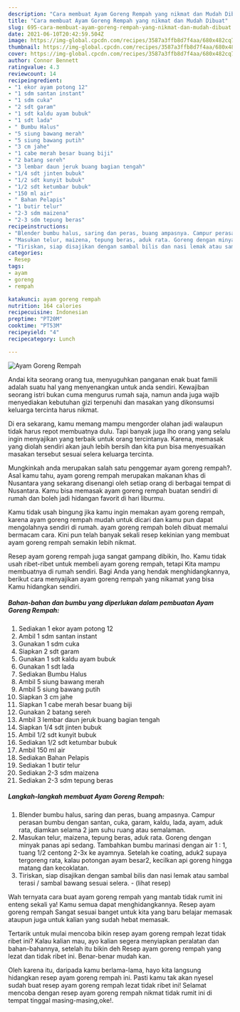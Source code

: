 ```yaml
---
description: "Cara membuat Ayam Goreng Rempah yang nikmat dan Mudah Dibuat"
title: "Cara membuat Ayam Goreng Rempah yang nikmat dan Mudah Dibuat"
slug: 695-cara-membuat-ayam-goreng-rempah-yang-nikmat-dan-mudah-dibuat
date: 2021-06-10T20:42:59.504Z
image: https://img-global.cpcdn.com/recipes/3587a3ffb8d7f4aa/680x482cq70/ayam-goreng-rempah-foto-resep-utama.jpg
thumbnail: https://img-global.cpcdn.com/recipes/3587a3ffb8d7f4aa/680x482cq70/ayam-goreng-rempah-foto-resep-utama.jpg
cover: https://img-global.cpcdn.com/recipes/3587a3ffb8d7f4aa/680x482cq70/ayam-goreng-rempah-foto-resep-utama.jpg
author: Connor Bennett
ratingvalue: 4.3
reviewcount: 14
recipeingredient:
- "1 ekor ayam potong 12"
- "1 sdm santan instant"
- "1 sdm cuka"
- "2 sdt garam"
- "1 sdt kaldu ayam bubuk"
- "1 sdt lada"
- " Bumbu Halus"
- "5 siung bawang merah"
- "5 siung bawang putih"
- "3 cm jahe"
- "1 cabe merah besar buang biji"
- "2 batang sereh"
- "3 lembar daun jeruk buang bagian tengah"
- "1/4 sdt jinten bubuk"
- "1/2 sdt kunyit bubuk"
- "1/2 sdt ketumbar bubuk"
- "150 ml air"
- " Bahan Pelapis"
- "1 butir telur"
- "2-3 sdm maizena"
- "2-3 sdm tepung beras"
recipeinstructions:
- "Blender bumbu halus, saring dan peras, buang ampasnya. Campur perasan bumbu dengan santan, cuka, garam, kaldu, lada, ayam, aduk rata, diamkan selama 2 jam suhu ruang atau semalaman."
- "Masukan telur, maizena, tepung beras, aduk rata. Goreng dengan minyak panas api sedang. Tambahkan bumbu marinasi dengan air 1 : 1, tuang 1/2 centong 2-3x ke ayamnya. Setelah ke coating, aduk2 supaya tergoreng rata, kalau potongan ayam besar2, kecilkan api goreng hingga matang dan kecoklatan."
- "Tiriskan, siap disajikan dengan sambal bilis dan nasi lemak atau sambal terasi / sambal bawang sesuai selera.           (lihat resep)"
categories:
- Resep
tags:
- ayam
- goreng
- rempah

katakunci: ayam goreng rempah 
nutrition: 164 calories
recipecuisine: Indonesian
preptime: "PT20M"
cooktime: "PT53M"
recipeyield: "4"
recipecategory: Lunch

---
```



![Ayam Goreng Rempah](https://img-global.cpcdn.com/recipes/3587a3ffb8d7f4aa/680x482cq70/ayam-goreng-rempah-foto-resep-utama.jpg)

Andai kita seorang orang tua, menyuguhkan panganan enak buat famili adalah suatu hal yang menyenangkan untuk anda sendiri. Kewajiban seorang istri bukan cuma mengurus rumah saja, namun anda juga wajib menyediakan kebutuhan gizi terpenuhi dan masakan yang dikonsumsi keluarga tercinta harus nikmat.

Di era  sekarang, kamu memang mampu mengorder olahan jadi walaupun tidak harus repot membuatnya dulu. Tapi banyak juga lho orang yang selalu ingin menyajikan yang terbaik untuk orang tercintanya. Karena, memasak yang diolah sendiri akan jauh lebih bersih dan kita pun bisa menyesuaikan masakan tersebut sesuai selera keluarga tercinta. 



Mungkinkah anda merupakan salah satu penggemar ayam goreng rempah?. Asal kamu tahu, ayam goreng rempah merupakan makanan khas di Nusantara yang sekarang disenangi oleh setiap orang di berbagai tempat di Nusantara. Kamu bisa memasak ayam goreng rempah buatan sendiri di rumah dan boleh jadi hidangan favorit di hari liburmu.

Kamu tidak usah bingung jika kamu ingin memakan ayam goreng rempah, karena ayam goreng rempah mudah untuk dicari dan kamu pun dapat mengolahnya sendiri di rumah. ayam goreng rempah boleh dibuat memalui bermacam cara. Kini pun telah banyak sekali resep kekinian yang membuat ayam goreng rempah semakin lebih nikmat.

Resep ayam goreng rempah juga sangat gampang dibikin, lho. Kamu tidak usah ribet-ribet untuk membeli ayam goreng rempah, tetapi Kita mampu membuatnya di rumah sendiri. Bagi Anda yang hendak menghidangkannya, berikut cara menyajikan ayam goreng rempah yang nikamat yang bisa Kamu hidangkan sendiri.

<!--inarticleads1-->

##### Bahan-bahan dan bumbu yang diperlukan dalam pembuatan Ayam Goreng Rempah:

1. Sediakan 1 ekor ayam potong 12
1. Ambil 1 sdm santan instant
1. Gunakan 1 sdm cuka
1. Siapkan 2 sdt garam
1. Gunakan 1 sdt kaldu ayam bubuk
1. Gunakan 1 sdt lada
1. Sediakan  Bumbu Halus
1. Ambil 5 siung bawang merah
1. Ambil 5 siung bawang putih
1. Siapkan 3 cm jahe
1. Siapkan 1 cabe merah besar buang biji
1. Gunakan 2 batang sereh
1. Ambil 3 lembar daun jeruk buang bagian tengah
1. Siapkan 1/4 sdt jinten bubuk
1. Ambil 1/2 sdt kunyit bubuk
1. Sediakan 1/2 sdt ketumbar bubuk
1. Ambil 150 ml air
1. Sediakan  Bahan Pelapis
1. Sediakan 1 butir telur
1. Sediakan 2-3 sdm maizena
1. Sediakan 2-3 sdm tepung beras




<!--inarticleads2-->

##### Langkah-langkah membuat Ayam Goreng Rempah:

1. Blender bumbu halus, saring dan peras, buang ampasnya. Campur perasan bumbu dengan santan, cuka, garam, kaldu, lada, ayam, aduk rata, diamkan selama 2 jam suhu ruang atau semalaman.
1. Masukan telur, maizena, tepung beras, aduk rata. Goreng dengan minyak panas api sedang. Tambahkan bumbu marinasi dengan air 1 : 1, tuang 1/2 centong 2-3x ke ayamnya. Setelah ke coating, aduk2 supaya tergoreng rata, kalau potongan ayam besar2, kecilkan api goreng hingga matang dan kecoklatan.
1. Tiriskan, siap disajikan dengan sambal bilis dan nasi lemak atau sambal terasi / sambal bawang sesuai selera. -           (lihat resep)




Wah ternyata cara buat ayam goreng rempah yang mantab tidak rumit ini enteng sekali ya! Kamu semua dapat menghidangkannya. Resep ayam goreng rempah Sangat sesuai banget untuk kita yang baru belajar memasak ataupun juga untuk kalian yang sudah hebat memasak.

Tertarik untuk mulai mencoba bikin resep ayam goreng rempah lezat tidak ribet ini? Kalau kalian mau, ayo kalian segera menyiapkan peralatan dan bahan-bahannya, setelah itu bikin deh Resep ayam goreng rempah yang lezat dan tidak ribet ini. Benar-benar mudah kan. 

Oleh karena itu, daripada kamu berlama-lama, hayo kita langsung hidangkan resep ayam goreng rempah ini. Pasti kamu tak akan nyesel sudah buat resep ayam goreng rempah lezat tidak ribet ini! Selamat mencoba dengan resep ayam goreng rempah nikmat tidak rumit ini di tempat tinggal masing-masing,oke!.

